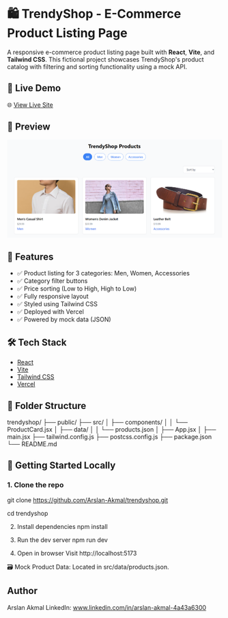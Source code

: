 # 🛍️ TrendyShop - E-Commerce Product Listing Page

A responsive e-commerce product listing page built with **React**, **Vite**, and **Tailwind CSS**. This fictional project showcases TrendyShop's product catalog with filtering and sorting functionality using a mock API.

## 🚀 Live Demo

🌐 [View Live Site](https://trendyshop-six.vercel.app)

## 📸 Preview

![TrendyShop Screenshot](./src/assets/SC-HomePage/Home-page.png)

## 📁 Features

- ✅ Product listing for 3 categories: Men, Women, Accessories
- ✅ Category filter buttons
- ✅ Price sorting (Low to High, High to Low)
- ✅ Fully responsive layout
- ✅ Styled using Tailwind CSS
- ✅ Deployed with Vercel
- ✅ Powered by mock data (JSON)

## 🛠️ Tech Stack

- [React](https://reactjs.org/)
- [Vite](https://vitejs.dev/)
- [Tailwind CSS](https://tailwindcss.com/)
- [Vercel](https://vercel.com/)

## 📂 Folder Structure

trendyshop/
├── public/
├── src/
│ ├── components/
│ │ └── ProductCard.jsx
│ ├── data/
│ │ └── products.json
│ ├── App.jsx
│ ├── main.jsx
├── tailwind.config.js
├── postcss.config.js
├── package.json
└── README.md


## 📄 Getting Started Locally

### 1. Clone the repo

git clone
https://github.com/Arslan-Akmal/trendyshop.git

cd trendyshop

2. Install dependencies
npm install

3. Run the dev server
npm run dev

4. Open in browser
Visit http://localhost:5173


🗃️ Mock Product Data:
Located in src/data/products.json.

## Author
Arslan Akmal
LinkedIn: www.linkedin.com/in/arslan-akmal-4a43a6300
